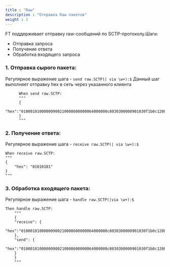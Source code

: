 ```yaml
---
title : "Raw"
description : "Отправка Raw пакетов"
weight : 3
--- 
```


FT поддерживает отправку raw-сообщений по SCTP-протоколу.Шаги:

- Отправка запроса
- Получение ответа
- Обработка входящего запроса


### 1. Отправка сырого пакета:

Регулярное выражение шага - `send raw.SCTP(| via \w+):$`
Данный шаг выполняет отправку hex в сеть через указанного клиента
```
      When send raw.SCTP:
      """
      {
        "hex":"01000101000000900210008600000064000000c8030300000901030f1b0c1208011104697407115443090c1208001104697407115443085662544804000000016b1e281c060700118605010101a011600f80020780a1090607040000010001036c2ca12a0201000201023022040821430500000000f2810791979988773733040791979988773733a604800204e00000"
      }
      """
```

### 2. Получение ответа:
Регулярное выражение шага - `receive raw.SCTP(| via \w+):$` 
```
When receive raw.SCTP:
"""
{
    "hex": "01010101"
}
"""

```


### 3. Обработка входящего пакета:

Регулярное выражение шага - `handle raw.SCTP(|via \w+):$`
```      
Then handle raw.SCTP:
    """
    {
    "receive": {
      "hex":"01000101000000900210008600000064000000c8030300000901030f1b0c1208011104697407115443090c1208001104697407115443085662544804000000016b1e281c060700118605010101a011600f80020780a1090607040000010001036c2ca12a0201000201023022040821430500000000f2810791979988773733040791979988773733a604800204e00000"
    },
    "send": {
         "hex":"01000101000000900210008600000064000000c8030300000901030f1b0c1208011104697407115443090c1208001104697407115443085662544804000000016b1e281c060700118605010101a011600f80020780a1090607040000010001036c2ca12a0201000201023022040821430500000000f2810791979988773733040791979988773733a604800204e00000"
    }
    }
    """
```


